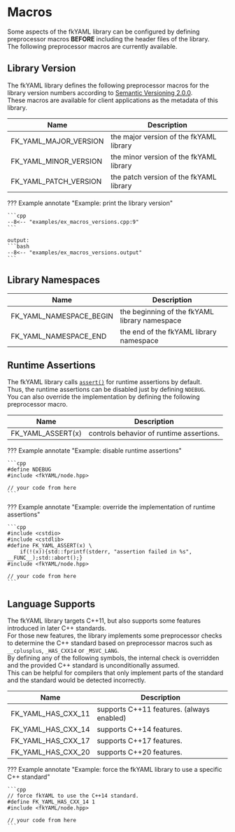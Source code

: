 # Macros

Some aspects of the fkYAML library can be configured by defining preprocessor macros **BEFORE** including the header files of the library.  
The following preprocessor macros are currently available.  

## Library Version

The fkYAML library defines the following preprocessor macros for the library version numbers according to [Semantic Versioning 2.0.0](https://semver.org/spec/v2.0.0.html).  
These macros are available for client applications as the metadata of this library.

| Name                  | Description                             |
| --------------------- | --------------------------------------- |
| FK_YAML_MAJOR_VERSION | the major version of the fkYAML library |
| FK_YAML_MINOR_VERSION | the minor version of the fkYAML library |
| FK_YAML_PATCH_VERSION | the patch version of the fkYAML library |

??? Example annotate "Example: print the library version"

    ```cpp
    --8<-- "examples/ex_macros_versions.cpp:9"
    ```

    output:
    ```bash
    --8<-- "examples/ex_macros_versions.output"
    ```

## Library Namespaces

| Name                    | Description                                   |
| ----------------------- | --------------------------------------------- |
| FK_YAML_NAMESPACE_BEGIN | the beginning of the fkYAML library namespace |
| FK_YAML_NAMESPACE_END   | the end of the fkYAML library namespace       |

## Runtime Assertions

The fkYAML library calls [`assert()`](https://en.cppreference.com/w/cpp/error/assert) for runtime assertions by default.  
Thus, the runtime assertions can be disabled just by defining `NDEBUG`.  
You can also override the implementation by defining the following preprocessor macro.  

| Name              | Description                              |
| ----------------- | ---------------------------------------- |
| FK_YAML_ASSERT(x) | controls behavior of runtime assertions. |

??? Example annotate "Example: disable runtime assertions"

    ```cpp
    #define NDEBUG
    #include <fkYAML/node.hpp>

    // your code from here
    ```

??? Example annotate "Example: override the implementation of runtime assertions"

    ```cpp
    #include <cstdio>
    #include <cstdlib>
    #define FK_YAML_ASSERT(x) \
        if(!(x)){std::fprintf(stderr, "assertion failed in %s", __FUNC__);std::abort();}
    #include <fkYAML/node.hpp>

    // your code from here
    ```

## Language Supports

The fkYAML library targets C++11, but also supports some features introduced in later C++ standards.  
For those new features, the library implements some preprocessor checks to determine the C++ standard based on preprocessor macros such as `__cplusplus`, `_HAS_CXX14` or `_MSVC_LANG`.  
By defining any of the following symbols, the internal check is overridden and the provided C++ standard is unconditionally assumed.  
This can be helpful for compilers that only implement parts of the standard and the standard would be detected incorrectly.  

| Name               | Description                               |
| ------------------ | ----------------------------------------- |
| FK_YAML_HAS_CXX_11 | supports C++11 features. (always enabled) |
| FK_YAML_HAS_CXX_14 | supports C++14 features.                  |
| FK_YAML_HAS_CXX_17 | supports C++17 features.                  |
| FK_YAML_HAS_CXX_20 | supports C++20 features.                  |

??? Example annotate "Example: force the fkYAML library to use a specific C++ standard"

    ```cpp
    // force fkYAML to use the C++14 standard.
    #define FK_YAML_HAS_CXX_14 1
    #include <fkYAML/node.hpp>

    // your code from here
    ```

